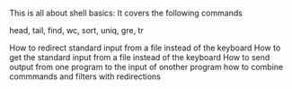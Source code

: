 This is all about shell basics: It covers the following commands
 
head, tail, find, wc, sort, uniq, gre, tr

How to redirect standard input from a file instead of the keyboard
How to get the standard input from a file instead of the keyboard
How to send output from one program to the input of onother program
how to combine commmands and filters with redirections

